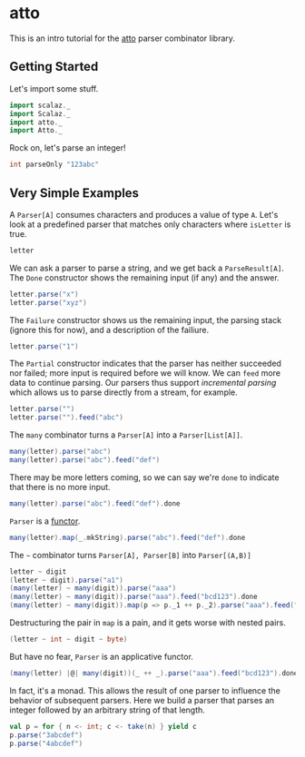 # atto

This is an intro tutorial for the [atto](https://github.com/tpolecat/atto) parser combinator library.

## Getting Started

Let's import some stuff.

```scala
import scalaz._
import Scalaz._
import atto._
import Atto._
```

Rock on, let's parse an integer!

```scala
int parseOnly "123abc"
```

## Very Simple Examples

A `Parser[A]` consumes characters and produces a value of type `A`. Let's look at a predefined parser that matches only
characters where `isLetter` is true.

```scala
letter
```

We can ask a parser to parse a string, and we get back a `ParseResult[A]`. The `Done` constructor shows the remaining input (if any) and the answer.

```scala
letter.parse("x")
letter.parse("xyz")
```

The `Failure` constructor shows us the remaining input, the parsing stack (ignore this for now), and a description
of the failiure.

```scala
letter.parse("1")
```

The `Partial` constructor indicates that the parser has neither succeeded nor failed; more input is required before we will know. We can `feed` more data to continue parsing. Our parsers thus support *incremental parsing*
which allows us to parse directly from a stream, for example.

```scala
letter.parse("")
letter.parse("").feed("abc")
```

The `many` combinator turns a `Parser[A]` into a `Parser[List[A]]`.

```scala
many(letter).parse("abc")
many(letter).parse("abc").feed("def")
```

There may be more letters coming, so we can say we're `done` to indicate that there is no more input.

```scala
many(letter).parse("abc").feed("def").done
```

`Parser` is a [functor](Functor.md).

```scala
many(letter).map(_.mkString).parse("abc").feed("def").done
```

The `~` combinator turns `Parser[A], Parser[B]` into `Parser[(A,B)]`

```scala
letter ~ digit
(letter ~ digit).parse("a1")
(many(letter) ~ many(digit)).parse("aaa")
(many(letter) ~ many(digit)).parse("aaa").feed("bcd123").done
(many(letter) ~ many(digit)).map(p => p._1 ++ p._2).parse("aaa").feed("bcd123").done
```

Destructuring the pair in `map` is a pain, and it gets worse with nested pairs.

```scala
(letter ~ int ~ digit ~ byte)
```

But have no fear, `Parser` is an applicative functor.

```scala
(many(letter) |@| many(digit))(_ ++ _).parse("aaa").feed("bcd123").done
```

In fact, it's a monad. This allows the result of one parser to influence the behavior of subsequent parsers. Here we build a parser that parses an integer followed by an arbitrary string of that length.

```scala
val p = for { n <- int; c <- take(n) } yield c
p.parse("3abcdef")
p.parse("4abcdef")
```




